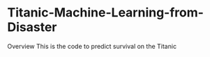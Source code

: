 # Titanic-Machine-Learning-from-Disaster
Overview
This is the code to predict survival on the Titanic


